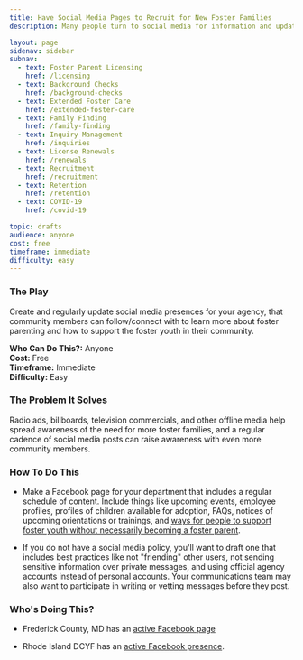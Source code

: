 ```yaml
---
title: Have Social Media Pages to Recruit for New Foster Families
description: Many people turn to social media for information and updates; making information about fostering readily available on social media can expand your recruitment reach.

layout: page
sidenav: sidebar
subnav:
  - text: Foster Parent Licensing
    href: /licensing
  - text: Background Checks
    href: /background-checks
  - text: Extended Foster Care
    href: /extended-foster-care
  - text: Family Finding
    href: /family-finding
  - text: Inquiry Management
    href: /inquiries
  - text: License Renewals
    href: /renewals
  - text: Recruitment
    href: /recruitment
  - text: Retention
    href: /retention
  - text: COVID-19
    href: /covid-19

topic: drafts
audience: anyone
cost: free
timeframe: immediate
difficulty: easy
---
```



### The Play

Create and regularly update social media presences for your agency, that community members can follow/connect with to learn more about foster parenting and how to support the foster youth in their community.

**Who Can Do This?:**
Anyone<br />
**Cost:**
Free<br />
**Timeframe:**
Immediate<br />
**Difficulty:**
Easy<br />

### The Problem It Solves

Radio ads, billboards, television commercials, and other offline media help spread awareness of the need for more foster families, and a regular cadence of social media posts can raise awareness with even more community members.

### How To Do This

* Make a Facebook page for your department that includes a regular schedule of content. Include things like upcoming events, employee profiles, profiles of children available for adoption, FAQs, notices of upcoming orientations or trainings, and [ways for people to support foster youth without necessarily becoming a foster parent](https://www.childwelfareplaybook.com/drafts/use-gentle-escalation-with-new-inquiries.html).

* If you do not have a social media policy, you'll want to draft one that includes best practices like not "friending" other users, not sending sensitive information over private messages, and using official agency accounts instead of personal accounts. Your communications team may also want to participate in writing or vetting messages before they post.

### Who's Doing This?

* Frederick County, MD has an [active Facebook page](https://www.facebook.com/FCDSS.fosteradopt)

* Rhode Island DCYF has an [active Facebook presence](https://www.facebook.com/ridcyf/).